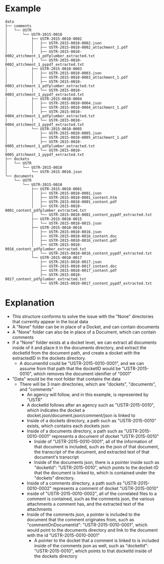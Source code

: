 # Example

```
data
├── comments
│   └── USTR
│       └── USTR-2015-0010
│           ├── USTR-2015-0010-0002
│           │   ├── USTR-2015-0010-0002.json
│           │   ├── USTR-2015-0010-0002_attachment_1.pdf
│           │   ├── USTR-2015-0010-0002_attchment_1_pdfplumber_extracted.txt
│           │   └── USTR-2015-0010-0002_attchment_1_pypdf_extracted.txt
│           ├── USTR-2015-0010-0003
│           │   ├── USTR-2015-0010-0003.json
│           │   ├── USTR-2015-0010-0003_attachment_1.pdf
│           │   ├── USTR-2015-0010-0003_attchment_1_pdfplumber_extracted.txt
│           │   └── USTR-2015-0010-0003_attchment_1_pypdf_extracted.txt
│           ├── USTR-2015-0010-0004
│           │   ├── USTR-2015-0010-0004.json
│           │   ├── USTR-2015-0010-0004_attachment_1.pdf
│           │   ├── USTR-2015-0010-0004_attchment_1_pdfplumber_extracted.txt
│           │   └── USTR-2015-0010-0004_attchment_1_pypdf_extracted.txt
│           └── USTR-2015-0010-0005
│               ├── USTR-2015-0010-0005.json
│               ├── USTR-2015-0010-0005_attachment_1.pdf
│               ├── USTR-2015-0010-0005_attchment_1_pdfplumber_extracted.txt
│               └── USTR-2015-0010-0005_attchment_1_pypdf_extracted.txt
├── dockets
│   └── USTR
│       └── USTR-2015-0010
│           └── USTR-2015-0010.json
└── documents
    └── USTR
        └── USTR-2015-0010
            ├── USTR-2015-0010-0001
            │   ├── USTR-2015-0010-0001.json
            │   ├── USTR-2015-0010-0001_content.htm
            │   ├── USTR-2015-0010-0001_content.pdf
            │   ├── USTR-2015-0010-0001_content_pdfplumber_extracted.txt
            │   └── USTR-2015-0010-0001_content_pypdf_extracted.txt
            ├── USTR-2015-0010-0015
            │   └── USTR-2015-0010-0015.json
            ├── USTR-2015-0010-0016
            │   ├── USTR-2015-0010-0016.json
            │   ├── USTR-2015-0010-0016_content.doc
            │   ├── USTR-2015-0010-0016_content.pdf
            │   ├── USTR-2015-0010-0016_content_pdfplumber_extracted.txt
            │   └── USTR-2015-0010-0016_content_pypdf_extracted.txt
            └── USTR-2015-0010-0017
                ├── USTR-2015-0010-0017.json
                ├── USTR-2015-0010-0017_content.doc
                ├── USTR-2015-0010-0017_content.pdf
                ├── USTR-2015-0010-0017_content_pdfplumber_extracted.txt
                └── USTR-2015-0010-0017_content_pypdf_extracted.txt
```
# Explanation

 * This structure conforms to solve the issue with the "None" directories that currently appear in the local data
 * A "None" folder can be in place of a Docket, and can contain documents
 * A "None" folder can also be in place of a Document, which can contain comments
 * If a "None" folder exists at a docket level, we can extract all documents inside of it and place it in the documents directory, and extract the docketId from the document path, and create a docket with the extractedID in the dockets directory.
 	* A documentId could be "USTR-2015-0010-0001", and we can assume from that path that the docketID would be "USTR-2015-0010", which removes the document idenifier of "0001"
 * "Data" would be the root folder that contains the data
 	* There will be 3 main directories, which are "dockets", "documents", and "comments"
 		* An agency will follow, and in this example, is represented by "USTR"
 		* A docketId follows after an agency such as "USTR-2015-0010", which indicates the docket a docket.json/document.json/comment/json is linked to
 		* Inside of a dockets directory, a path such as "USTR-2015-0010" exists, which contains each dockets json
 		* Inside of a documents directory, a path such as "USTR-2015-0010-0001" represents a document of docket "USTR-2015-0010"
 			* Inside of "USTR-2015-0010-0001", all of the information of that document is included, such as the json of that document, the transcript of the document, and extracted text of that document's transcript
			* Inside of the documents json, there is a pointer inside such as "docketId": "USTR-2015-0010", which points to the docket-ID that the document is linked to, which is contained under the "dockets" directory.
		* Inside of a comments directory, a path such as "USTR-2015-0010-0002" represents a comment of docket "USTR-2015-0010"
		* inside of "USTR-2015-0010-0002", all of the correlated files to a comment is contained, such as the comments json, the various attachments a comment has, and the extracted text of the attachments
		* Inside of the comments json, a pointer is included to the document that the comment originates from, such as "commentOnDocumentId": "USTR-2015-0010-0001", which would point to the documents directory and link to the document with the id "USTR-2015-0010-0001"
			* A pointer to the docket that a comment is linked to is included inside of the comments json as well, such as "docketId": "USTR-2015-0010", which points to that docketId inside of the dockets directory

